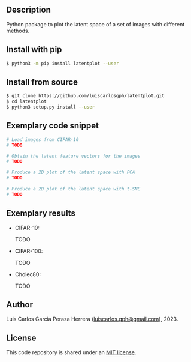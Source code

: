 Description
-----------

Python package to plot the latent space of a set of images with different methods.


Install with pip
----------------

```bash
$ python3 -m pip install latentplot --user
```


Install from source
-------------------

```bash
$ git clone https://github.com/luiscarlosgph/latentplot.git
$ cd latentplot
$ python3 setup.py install --user
```


Exemplary code snippet
----------------------

```python
# Load images from CIFAR-10
# TODO

# Obtain the latent feature vectors for the images
# TODO

# Produce a 2D plot of the latent space with PCA
# TODO

# Produce a 2D plot of the latent space with t-SNE
# TODO
```


Exemplary results
-----------------

* CIFAR-10:

   TODO

* CIFAR-100:

   TODO

* Cholec80:

   TODO


Author
------

Luis Carlos Garcia Peraza Herrera (luiscarlos.gph@gmail.com), 2023.


License
-------

This code repository is shared under an [MIT license](LICENSE).

